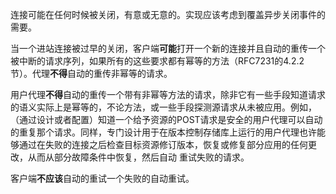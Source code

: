 连接可能在任何时候被关闭，有意或无意的。实现应该考虑到覆盖异步关闭事件的需要。

当一个进站连接被过早的关闭，客户端**可能**打开一个新的连接并且自动的重传一个被中断的请求序列，如果所有的这些要求都有幂等的方法（RFC7231的4.2.2节）。代理**不得**自动的重传非幂等的请求。

用户代理**不得**自动的重传一个带有非幂等方法的请求，除非它有一些手段知道请求的语义实际上是幂等的，不论方法，或一些手段探测源请求从未被应用。例如，（通过设计或者配置）知道一个给予资源的POST请求是安全的用户代理可以自动的重复那个请求。同样，专门设计用于在版本控制存储库上运行的用户代理也许能够通过在失败的连接之后检查目标资源修订版本，恢复或修复部分应用的任何更改，从而从部分故障条件中恢复，然后自动 重试失败的请求。

客户端**不应该**自动的重试一个失败的自动重试。